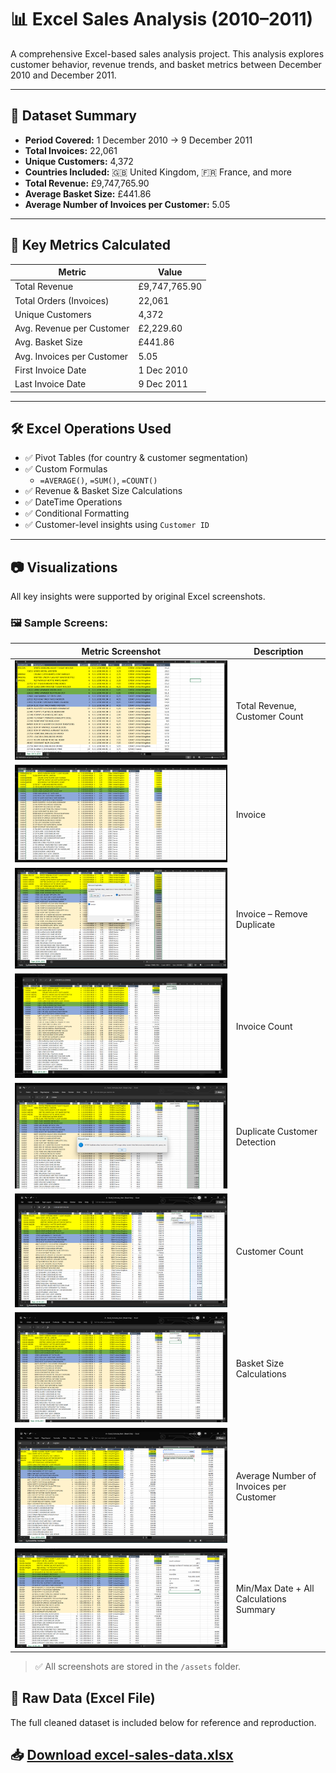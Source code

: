 
# 📊 Excel Sales Analysis (2010–2011)

A comprehensive Excel-based sales analysis project. This analysis explores customer behavior, revenue trends, and basket metrics between December 2010 and December 2011.

---

## 📁 Dataset Summary

- **Period Covered:** 1 December 2010 → 9 December 2011  
- **Total Invoices:** 22,061  
- **Unique Customers:** 4,372  
- **Countries Included:** 🇬🇧 United Kingdom, 🇫🇷 France, and more  
- **Total Revenue:** £9,747,765.90  
- **Average Basket Size:** £441.86  
- **Average Number of Invoices per Customer:** 5.05  

---

## 🧮 Key Metrics Calculated

| Metric                     | Value         |
|---------------------------|---------------|
| Total Revenue              | £9,747,765.90 |
| Total Orders (Invoices)    | 22,061        |
| Unique Customers           | 4,372         |
| Avg. Revenue per Customer  | £2,229.60     |
| Avg. Basket Size           | £441.86       |
| Avg. Invoices per Customer | 5.05          |
| First Invoice Date         | 1 Dec 2010    |
| Last Invoice Date          | 9 Dec 2011    |

---

## 🛠 Excel Operations Used

- ✅ Pivot Tables (for country & customer segmentation)  
- ✅ Custom Formulas  
  - `=AVERAGE()`, `=SUM()`, `=COUNT()`  
- ✅ Revenue & Basket Size Calculations  
- ✅ DateTime Operations  
- ✅ Conditional Formatting  
- ✅ Customer-level insights using `Customer ID`

---

## 📷 Visualizations

All key insights were supported by original Excel screenshots.

### 🖼 Sample Screens:
| Metric Screenshot                               | Description                                      |
|--------------------------------------------------|--------------------------------------------------|
| ![img1](./assets/img1.png)                       | Total Revenue, Customer Count                   |
| ![img2](./assets/img2.png)                       | Invoice                                         |
| ![img3](./assets/img3.png)                       | Invoice – Remove Duplicate                      |
| ![img5](./assets/img5.png)                       | Invoice Count                                   |
| ![img6](./assets/img6.png)                       | Duplicate Customer Detection                    |
| ![img8](./assets/img8.png)                       | Customer Count                                  |
| ![img9](./assets/img9.png)                       | Basket Size Calculations                        |
| ![img10](./assets/img10.png)                     | Average Number of Invoices per Customer         |
| ![img12](./assets/img12.png)                     | Min/Max Date + All Calculations Summary         |
> ✅ All screenshots are stored in the `/assets` folder.

## 📄 Raw Data (Excel File)

The full cleaned dataset is included below for reference and reproduction.

📥 [Download excel-sales-data.xlsx](./data/excel-sales-data.xlsx)
---


